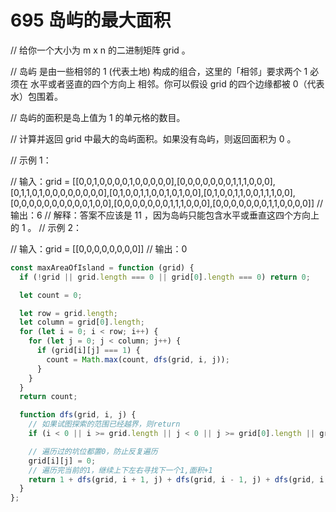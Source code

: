 # 695 岛屿的最大面积

// 给你一个大小为 m x n 的二进制矩阵 grid 。

// 岛屿 是由一些相邻的 1 (代表土地) 构成的组合，这里的「相邻」要求两个 1 必须在 水平或者竖直的四个方向上 相邻。你可以假设 grid 的四个边缘都被 0（代表水）包围着。

// 岛屿的面积是岛上值为 1 的单元格的数目。

// 计算并返回 grid 中最大的岛屿面积。如果没有岛屿，则返回面积为 0 。

// 示例 1：

// 输入：grid = [[0,0,1,0,0,0,0,1,0,0,0,0,0],[0,0,0,0,0,0,0,1,1,1,0,0,0],[0,1,1,0,1,0,0,0,0,0,0,0,0],[0,1,0,0,1,1,0,0,1,0,1,0,0],[0,1,0,0,1,1,0,0,1,1,1,0,0],[0,0,0,0,0,0,0,0,0,0,1,0,0],[0,0,0,0,0,0,0,1,1,1,0,0,0],[0,0,0,0,0,0,0,1,1,0,0,0,0]]
// 输出：6
// 解释：答案不应该是 11 ，因为岛屿只能包含水平或垂直这四个方向上的 1 。
// 示例 2：

// 输入：grid = [[0,0,0,0,0,0,0,0]]
// 输出：0

```js
const maxAreaOfIsland = function (grid) {
  if (!grid || grid.length === 0 || grid[0].length === 0) return 0;

  let count = 0;

  let row = grid.length;
  let column = grid[0].length;
  for (let i = 0; i < row; i++) {
    for (let j = 0; j < column; j++) {
      if (grid[i][j] === 1) {
        count = Math.max(count, dfs(grid, i, j));
      }
    }
  }
  return count;

  function dfs(grid, i, j) {
    // 如果试图探索的范围已经越界，则return
    if (i < 0 || i >= grid.length || j < 0 || j >= grid[0].length || grid[i][j] === 0) return 0;

    // 遍历过的坑位都置0，防止反复遍历
    grid[i][j] = 0;
    // 遍历完当前的1，继续上下左右寻找下一个1,面积+1
    return 1 + dfs(grid, i + 1, j) + dfs(grid, i - 1, j) + dfs(grid, i, j + 1) + dfs(grid, i, j - 1);
  }
};

```